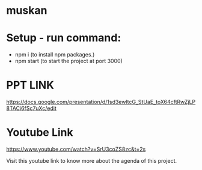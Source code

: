 # muskan
# Setup - run command:
- npm i (to install npm packages.)
- npm start (to start the project at port 3000)
# PPT LINK
https://docs.google.com/presentation/d/1sd3ewltcG_StUaE_toX64cftRwZjLP8TACi6fSc7uXc/edit
# Youtube Link
https://www.youtube.com/watch?v=SrU3coZS8zc&t=2s

Visit this youtube link to know more about the agenda of this project.
